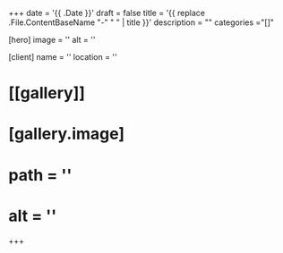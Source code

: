 +++
date = '{{ .Date }}'
draft = false
title = '{{ replace .File.ContentBaseName "-" " " | title }}'
description = ""
categories ="[]"

[hero]
  image = ''
  alt = ''

[client]
  name = ''
  location = ''

# [[gallery]]

#   [gallery.image]
#     path = ''
#     alt = ''

+++
